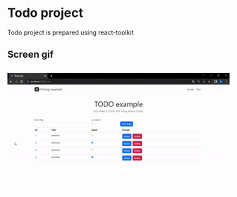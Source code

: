 <h1> Todo project </h1>

Todo project is prepared using react-toolkit

<h2> Screen gif <h2>

![](screen.gif)